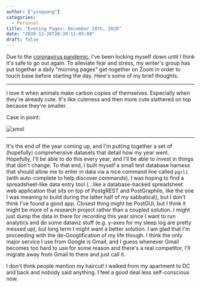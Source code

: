 ```yaml
---
author: ["yingwang"]
categories:
  - Personal
title: "Evening Pages: December 28th, 2020"
date: "2020-12-28T20:30:11-05:00"
draft: false
---
```


Due to the [coronavirus
pandemic](https://en.wikipedia.org/wiki/2019-20_coronavirus_pandemic), I've been
locking myself down until I think it's safe to go out again. To alleviate fear
and stress, my writer's group has put together a daily "morning pages"
get-together on Zoom in order to touch base before starting the day. Here's some
of my brief thoughts.

__________

I love it when animals make carbon copies of themselves. Especially when they're
already cute. It's like cuteness and then more cute slathered on top because
they're smaller.

Case in point:

![smol](/img/posts/2020/12/28/evening_pages.webp)

__________

It's the end of the year coming up, and I'm putting together a set of
(hopefully) comprehensive datasets that detail how my year went. Hopefully, I'll
be able to do this every year, and I'll be able to invest in things that don't
change. To that end, I built myself a small test database harness that should
allow me to enter in data via a nice command line called `pgcli` (with
auto-complete to help discover commands). I was hoping to find a
spreadsheet-like data entry tool (...like a database-backed spreadsheet web
application that sits on top of PostgREST and PostGraphile, like the one I was
meaning to build during the latter half of my sabbatical), but I don't think
I've found a good app. Closest thing might be PostGUI, but I think it might be
more of a research project rather than a coupled solution. I might just dump the
data in there for recording this year since I want to run analytics and do some
dataviz stuff (e.g. y-axes for my sleep log are pretty messed up), but long term
I might want a better solution. I am glad that I'm proceeding with the
de-Googlification of my life though. I think the only major service I use from
Google is Gmail, and I guess whenever Gmail becomes too hard to use for some
reason and there's a real competitor, I'll migrate away from Gmail to there and
just call it.

I don't think people mention my haircut! I walked from my apartment to DC and
back and nobody said anything. I feel a good deal less self-conscious now.
